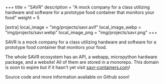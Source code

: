 +++
title = "SAVR"
description = "A mock company for a class utilizing hardware and software for a prototype food container that monitors your food"
weight = 5

[extra]
local_image = "img/projects/savr.avif"
local_image_webp = "img/projects/savr.webp"
local_image_png = "img/projects/savr.png"
+++

SAVR is a mock company for a class utilizing hardware and software for a prototype food container that monitors your food.

The whole SAVR ecosystem has an API, a webapp, micropython hardware package, and a website! All of them are stored in a monorepo. This domain is soon to expire but if it hasn't yet visit [savr-containers.com](https://savr-containers.com)!

Source code and more information available on Github soon!
